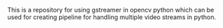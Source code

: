 This is a repository for using gstreamer in opencv python which can be used for creating pipeline for handling multiple video streams in python.
